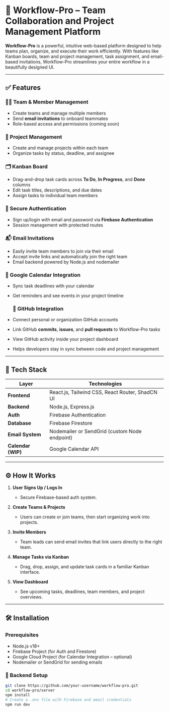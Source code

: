 # 🚀 Workflow-Pro – Team Collaboration and Project Management Platform

**Workflow-Pro** is a powerful, intuitive web-based platform designed to help teams plan, organize, and execute their work efficiently. With features like Kanban boards, team and project management, task assignment, and email-based invitations, Workflow-Pro streamlines your entire workflow in a beautifully designed UI.

---

## ✅ Features

### 🧑‍💼 Team & Member Management

- Create teams and manage multiple members
- Send **email invitations** to onboard teammates
- Role-based access and permissions (coming soon)

### 📁 Project Management

- Create and manage projects within each team
- Organize tasks by status, deadline, and assignee

### 🗂️ Kanban Board

- Drag-and-drop task cards across **To Do**, **In Progress**, and **Done** columns
- Edit task titles, descriptions, and due dates
- Assign tasks to individual team members

### 🔐 Secure Authentication

- Sign up/login with email and password via **Firebase Authentication**
- Session management with protected routes

### 📬 Email Invitations

- Easily invite team members to join via their email
- Accept invite links and automatically join the right team
- Email backend powered by Node.js and nodemailer

### 📆 Google Calendar Integration

- Sync task deadlines with your calendar
- Get reminders and see events in your project timeline

  ### 🔗 GitHub Integration

- Connect personal or organization GitHub accounts
- Link GitHub **commits**, **issues**, and **pull requests** to Workflow-Pro tasks
- View GitHub activity inside your project dashboard
- Helps developers stay in sync between code and project management

---

## 🧱 Tech Stack

| Layer              | Technologies                                     |
| ------------------ |--------------------------------------------------|
| **Frontend**       | React.js, Tailwind CSS, React Router, ShadCN UI  |
| **Backend**        | Node.js, Express.js                              |
| **Auth**           | Firebase Authentication                          |
| **Database**       | Firebase Firestore                               |
| **Email System**   | Nodemailer or SendGrid (custom Node endpoint)    |
| **Calendar (WIP)** | Google Calendar API                              |

---

## ⚙️ How It Works

1. **User Signs Up / Logs In**
   - Secure Firebase-based auth system.

2. **Create Teams & Projects**
   - Users can create or join teams, then start organizing work into projects.

3. **Invite Members**
   - Team leads can send email invites that link users directly to the right team.

4. **Manage Tasks via Kanban**
   - Drag, drop, assign, and update task cards in a familiar Kanban interface.

5. **View Dashboard**
   - See upcoming tasks, deadlines, team members, and project overviews.


---

## 🛠️ Installation

### Prerequisites

- Node.js v18+
- Firebase Project (for Auth and Firestore)
- Google Cloud Project (for Calendar Integration – optional)
- Nodemailer or SendGrid for sending emails

### 🔧 Backend Setup

```bash
git clone https://github.com/your-username/workflow-pro.git
cd workflow-pro/server
npm install
# Create a .env file with Firebase and email credentials
npm run dev
